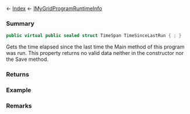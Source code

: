 ← [Index](Api-Index) ← [IMyGridProgramRuntimeInfo](Sandbox.ModAPI.Ingame.IMyGridProgramRuntimeInfo)

### Summary

```csharp
public virtual public sealed struct TimeSpan TimeSinceLastRun { ; }
```

Gets the time elapsed since the last time the Main method of this program was run. This property returns no valid data neither in the constructor nor the Save method.

### Returns

### Example

### Remarks

